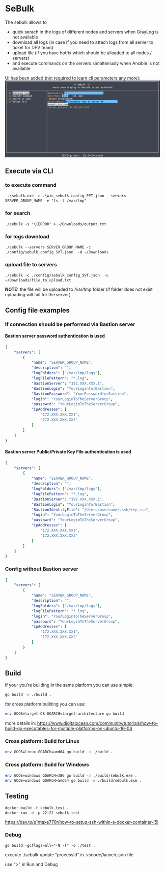 # SeBulk
The sebulk allows to 
- quick serach in the logs of different nodes and servers when GrayLog is not available
- download all logs (in case if you need to attach logs from all server to ticket for DEV team)
- upload file (if you have hotfix which should be alloaded to all nodes / servers)
- and execute commands on the servers simalteniusly when Ansible is not available

UI has been added (not required to learn cli parameters any more):
![enter image description here](./doc/pictures/mainPage.png)

## Execute via CLI
### to execute command
```
 .\sebulk.exe -c .\win_sebulk_config_PPT.json --servers SERVER_GROUP_NAME -e "ls -l /var/tmp"
```
### for search
```
./sebulk -s "\[ERROR" > ~/Downloads/output.txt
```
### for logs download
```
./sebulk --servers SERVER_GROUP_NAME -c ./config/sebulk_config_SVT.json  -d ~/Downloads
```

### upload file to servers
```
./sebulk -c ./config/sebulk_config_SVT.json  -u ~/Downloads/file_to_upload.txt
```
__NOTE:__ the file will be uploaded to /var/tmp folder (if folder does not exist uploading will fail for the server)


## Config file examples
### If connection should be performed via Bastion server
#### Bastion server password authentication is used
```yaml
{
    "servers": [
        {
            "name": "SERVER_GROUP_NAME",
            "description": "",
            "logFolders": ["/var/tmp/logs"],
            "logFilePattern": "*.log",
            "BastionServer": "192.XXX.XXX.1",
            "BastionLogin": "YourLoginforBastion",
            "BastionPassword": "YourPasswordforBastion",
            "login": "YourLoginToTheServerGroup",
            "passowrd": "YourLoginToTheServerGroup",
            "ipAddresses": [
                "172.XXX.XXX.XX1",
                "172.XXX.XXX.XX2"
            ]
        }
    ]
}
```

#### Bastion server Public/Private Key File authentication is used
```yaml
{
    "servers": [
        {
            "name": "SERVER_GROUP_NAME",
            "description": "",
            "logFolders": ["/var/tmp/logs"],
            "logFilePattern": "*.log",
            "BastionServer": "192.XXX.XXX.1",
            "BastionLogin": "YourLoginforBastion",
            "BastionIdentityFile": "/Users/username/.ssh/key_rsa",
            "login": "YourLoginToTheServerGroup",
            "passowrd": "YourLoginToTheServerGroup",
            "ipAddresses": [
                "172.XXX.XXX.XX1",
                "172.XXX.XXX.XX2"
            ]
        }
    ]
}
```
### Config without Bastion server
```yaml
{
    "servers": [
        {
            "name": "SERVER_GROUP_NAME",
            "description": "",
            "logFolders": ["/var/tmp/logs"],
            "logFilePattern": "*.log",
            "login": "YourLoginToTheServerGroup",
            "passowrd": "YourLoginToTheServerGroup",
            "ipAddresses": [
                "172.XXX.XXX.XX1",
                "172.XXX.XXX.XX2"
            ]
        }
    ]
}
```

## Build

if your you're building in the same platform you can use simple:
```sh
go build -o ./build .
```
for cross platform building you can use:
```sh
env GOOS=target-OS GOARCH=target-architecture go build 
```
more details in: https://www.digitalocean.com/community/tutorials/how-to-build-go-executables-for-multiple-platforms-on-ubuntu-16-04


### Cross platform: Build for Linux
```sh
env GOOS=linux GOARCH=amd64 go build -o ./build .
```
### Cross platform: Build for Windows
```sh
env GOOS=windows GOARCH=386 go build -o ./build/sebulk.exe .
env GOOS=windows GOARCH=amd64 go build -o ./build/sebulk.exe .
```

## Testing 
```ssh
docker build -t sebulk_test .
docker run -d -p 22:22 sebulk_test
```
https://dev.to/s1ntaxe770r/how-to-setup-ssh-within-a-docker-container-i5i

### Debug
```
go build -gcflags=all="-N -l" -o ./test .
```
execute ./sebulk 
update "processId" in .vscode/launch.json file 

use ">" in Run and Debug